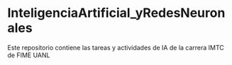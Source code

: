 # InteligenciaArtificial_yRedesNeuronales
Este repositorio contiene las tareas y actividades de IA de la carrera IMTC de FIME UANL
